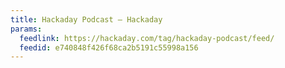 ```yaml
---
title: Hackaday Podcast – Hackaday
params:
  feedlink: https://hackaday.com/tag/hackaday-podcast/feed/
  feedid: e740848f426f68ca2b5191c55998a156
---
```


